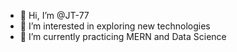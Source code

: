 - 👋 Hi, I’m @JT-77
- 👀 I’m interested in exploring new technologies
- 🌱 I’m currently practicing MERN and Data Science

<!---
JT-77/JT-77 is a ✨ special ✨ repository because its `README.md` (this file) appears on your GitHub profile.
You can click the Preview link to take a look at your changes.
--->
